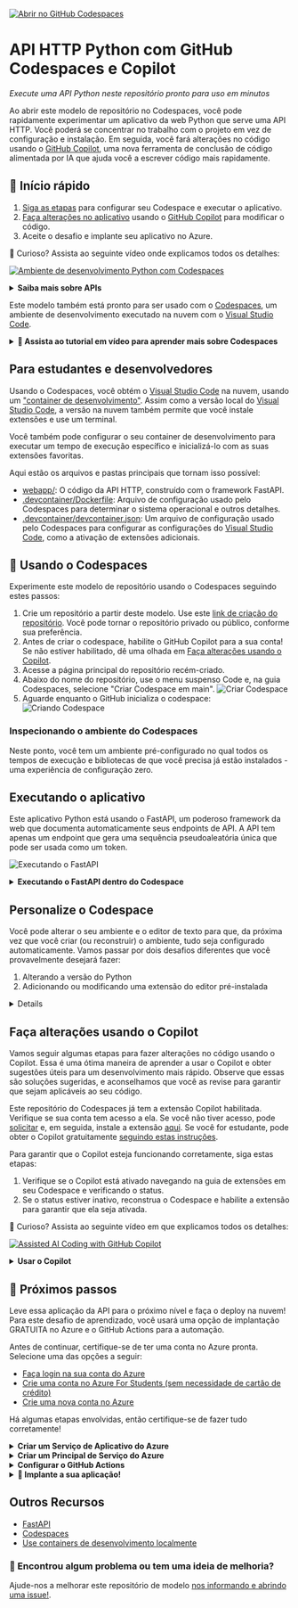 

[![Abrir no GitHub Codespaces](https://github.com/codespaces/badge.svg)](https://github.com/codespaces/new?hide_repo_select=true&ref=main&repo=526682400)

# API HTTP Python com GitHub Codespaces e Copilot

_Execute uma API Python neste repositório pronto para uso em minutos_

Ao abrir este modelo de repositório no Codespaces, você pode rapidamente experimentar um aplicativo da web Python que serve uma API HTTP. Você poderá se concentrar no trabalho com o projeto em vez de configuração e instalação. Em seguida, você fará alterações no código usando o [GitHub Copilot](https://copilot.github.com/), uma nova ferramenta de conclusão de código alimentada por IA que ajuda você a escrever código mais rapidamente.

## 🚀 Início rápido
1. [Siga as etapas](#--try-it-out) para configurar seu Codespace e executar o aplicativo.
2. [Faça alterações no aplicativo](#faça-alterações-usando-o-Copilot) usando o [GitHub Copilot](https://copilot.github.com/) para modificar o código.
3. Aceite o desafio e implante seu aplicativo no Azure.

🤔 Curioso? Assista ao seguinte vídeo onde explicamos todos os detalhes:

[![Ambiente de desenvolvimento Python com Codespaces](https://img.youtube.com/vi/_i9Pywj3rSg/0.jpg)](https://youtu.be/_i9Pywj3rSg "Ambiente de desenvolvimento Python com Codespaces")

<details>
   <summary><strong>Saiba mais sobre APIs</strong></summary>

   Uma API (Interface de Programação de Aplicativos) descreve uma maneira para dois computadores interagirem. Uma API HTTP permite que um computador conectado à Internet envie uma solicitação HTTP para outro computador conectado à Internet e receba uma resposta. Por exemplo, meu computador pode enviar uma solicitação para `http://um-site-de-previsao-do-tempo.com/api/cidade=Los+Angeles` e receber dados de volta, como `{"alta": 72, "baixa": 66}`.

   APIs HTTP frequentemente fornecem dados ou funcionalidades exclusivas de um serviço, como o exemplo da API do site de previsão do tempo. Um site de previsão do tempo pode fornecer endpoints de API adicionais para outras funcionalidades relacionadas ao clima, como previsões futuras ou dados históricos. Qualquer site pode optar por oferecer uma API se acreditar que possui funcionalidades úteis para compartilhar com outros computadores. Neste projeto, você executará uma API HTTP que gera um token aleatório.
</details>

Este modelo também está pronto para ser usado com o [Codespaces](https://github.com/features/codespaces), um ambiente de desenvolvimento executado na nuvem com o [Visual Studio Code](https://visualstudio.microsoft.com/?WT.mc_id=academic-77460-alfredodeza).

<details>
   <summary><b>🎥 Assista ao tutorial em vídeo para aprender mais sobre Codespaces</b></summary>

   [![Tutorial do Codespaces](https://img.youtube.com/vi/ozuDPmcC1io/0.jpg)](https://aka.ms/CodespacesVideoTutorial "Tutorial do Codespaces")
</details>

## Para estudantes e desenvolvedores

Usando o Codespaces, você obtém o [Visual Studio Code](https://visualstudio.microsoft.com/?WT.mc_id=academic-77460-alfredodeza) na nuvem, usando um ["container de desenvolvimento"](https://containers.dev/). Assim como a versão local do [Visual Studio Code](https://visualstudio.microsoft.com/?WT.mc_id=academic-77460-alfredodeza), a versão na nuvem também permite que você instale extensões e use um terminal.

Você também pode configurar o seu container de desenvolvimento para executar um tempo de execução específico e inicializá-lo com as suas extensões favoritas.

Aqui estão os arquivos e pastas principais que tornam isso possível:

- [webapp/](./.webapp): O código da API HTTP, construído com o framework FastAPI.
- [.devcontainer/Dockerfile](./.devcontainer/Dockerfile): Arquivo de configuração usado pelo Codespaces para determinar o sistema operacional e outros detalhes.
- [.devcontainer/devcontainer.json](./.devcontainer/devcontainer.json): Um arquivo de configuração usado pelo Codespaces para configurar as configurações do [Visual Studio Code](https://visualstudio.microsoft.com/?WT.mc_id=academic-77460-alfredodeza), como a ativação de extensões adicionais.

## 🧐 Usando o Codespaces

Experimente este modelo de repositório usando o Codespaces seguindo estes passos:

1. Crie um repositório a partir deste modelo. Use este [link de criação do repositório](https://github.com/microsoft/codespaces-project-template-py/generate). Você pode tornar o repositório privado ou público, conforme sua preferência.
2. Antes de criar o codespace, habilite o GitHub Copilot para a sua conta! Se não estiver habilitado, dê uma olhada em [Faça alterações usando o Copilot](#make-changes-using-copilot).
3. Acesse a página principal do repositório recém-criado.
4. Abaixo do nome do repositório, use o menu suspenso Code e, na guia Codespaces, selecione "Criar Codespace em main".
   ![Criar Codespace](https://docs.github.com/assets/cb-138303/images/help/codespaces/new-codespace-button.png)
5. Aguarde enquanto o GitHub inicializa o codespace:
   ![Criando Codespace](https://github.com/microsoft/codespaces-teaching-template-py/raw/main/images/Codespace_build.png)

### Inspecionando o ambiente do Codespaces

Neste ponto, você tem um ambiente pré-configurado no qual todos os tempos de execução e bibliotecas de que você precisa já estão instalados - uma experiência de configuração zero.

## Executando o aplicativo

Este aplicativo Python está usando o FastAPI, um poderoso framework da web que documenta automaticamente seus endpoints de API. A API tem apenas um endpoint que gera uma sequência pseudoaleatória única que pode ser usada como um token.

![Executando o FastAPI](https://github.com/Corttezz/codespaces-project-template-py/assets/106662629/87b84e79-51c7-4d73-9c21-ff6403e64e35)


<details>
<summary><b>Executando o FastAPI dentro do Codespace</b></summary>

A API incluída neste modelo de repositório possui um único endpoint que gera um token. Coloque-a em funcionamento seguindo as etapas a seguir:

1. Abra um terminal, abrindo o painel de comandos (Ctrl-Shift-P ou Cmd-Shift-P) e selecione o comando "Abrir novo terminal".
2. Execute `uvicorn` no console para iniciar o aplicativo da API:

    ```console
    uvicorn --host 0.0.0.0 webapp.main:app --reload
    ```

    Você verá uma saída semelhante a esta:

    ```output
    INFO:     Uvicorn running on http://127.0.0.1:8000 (Press CTRL+C to quit)
    INFO:     Started reloader process [28720]
    INFO:     Started server process [28722]
    INFO:     Waiting for application startup.
    INFO:     Application startup complete.
    ```

    Você verá uma janela pop-up informando que o seu aplicativo está disponível na porta 8000. Clique no botão para abri-lo no navegador.
3. Assim que o site for carregado, clique no botão _Try it Out_ ou adicione `/docs` à URL na barra de endereços. A documentação da API gerada automaticamente deve ser carregada e parecer assim:

 ![Documentação OpenAPI](https://github.com/Corttezz/codespaces-project-template-py/assets/106662629/ca251db8-30dc-46bb-b91e-4012b18bafaf)


4. Por fim, tente interagir com a API enviando uma solicitação usando a página auto documentada. Clique no botão _POST_ e depois no botão _Try it Out_:

   ![Experimente uma solicitação POST](https://github.com/Corttezz/codespaces-project-template-py/assets/106662629/730e7edc-9669-4c16-9819-466a8b29669b)


🔒 Você vê o cadeado ao lado da URL do site no navegador? Isso indica que o site está sendo servido por meio de uma conexão HTTPS segura, que criptografa as respostas HTTP. Isso é muito importante sempre que uma API pode receber dados sensíveis ou responder com dados sensíveis (como uma senha).

</details>

## Personalize o Codespace

Você pode alterar o seu ambiente e o editor de texto para que, da próxima vez que você criar (ou reconstruir) o ambiente, tudo seja configurado automaticamente. Vamos passar por dois desafios diferentes que você provavelmente desejará fazer:

1. Alterando a versão do Python
2. Adicionando ou modificando uma extensão do editor pré-instalada

<details>

### Passo 1: Alterar o ambiente do Python

Digamos que você queira alterar a versão do Python que está instalada. Isso é algo que você pode controlar.

Abra o arquivo [.devcontainer/devcontainer.json](./.devcontainer/devcontainer.json) e substitua a seguinte seção:

```json
"VARIANT": "3.8-bullseye"
```

pela seguinte instrução:

```json
"VARIANT": "3.9-bullseye"
```

Essa alteração instrui o Codespaces a usar o Python 3.9 em vez do 3.8.

Se você fizer qualquer alteração de configuração no `devcontainer.json`, uma caixa aparecerá após salvar.

![Recriando Codespace](https://github.com/microsoft/codespaces-teaching-template-py/raw/main/images/Codespace_rebuild.png)

Clique em "Rebuild". Aguarde o seu Codespace reconstruir o ambiente do VS Code.

### Passo 2: Adicionar uma extensão

Seu ambiente vem com extensões pré-instaladas. Você pode alterar quais extensões o ambiente do Codespaces inicia. Veja como fazer:

1. Abra o arquivo [.devcontainer/devcontainer.json](./.devcontainer/devcontainer.json) e localize o seguinte elemento JSON **extensions**:

   ```json
   "extensions": [
    "ms-python.python",
    "ms-python.vscode-pylance"
   ]
   ```

2. Adicione _"ms-python.black-formatter"_ à lista de extensões. Deve ficar assim:

   ```json
   "extensions": [
    "ms-python.python",
    "ms-python.vscode-pylance",
    "ms-python.black-formatter"
   ]
   ```

   Essa sequência é o identificador único do [Black Formatter](https://marketplace.visualstudio.com/items?itemName=ms-python.black-formatter&WT.mc_id=academic-77460-alfredodeza), uma extensão popular para formatar o código Python de acordo com as melhores práticas. Adicionar o identificador _"ms-python.black-formatter"_ à lista informa ao Codespaces que essa extensão deve ser pré-instalada ao iniciar.

   Lembrete: Quando você alterar qualquer configuração no arquivo JSON, uma caixa aparecerá após salvar.

   ![Recriando Codespace](https://github.com/microsoft/codespaces-teaching-template-py/raw/main/images/Codespace_rebuild.png)

   Clique em "Rebuild". Aguarde o seu Codespace reconstruir o ambiente do VS Code.

Para encontrar o identificador único de uma extensão:

- Acesse a página da extensão, por exemplo [https://marketplace.visualstudio.com/items?itemName=ms-python.black-formatter](https://marketplace.visualstudio.com/items?itemName=ms-python.black-formatter&WT.mc_id=academic-77460-alfredodeza)
- Localize o campo *Identificador Único* na seção **Mais informações** no lado direito.



</details>

## Faça alterações usando o Copilot

Vamos seguir algumas etapas para fazer alterações no código usando o Copilot. Essa é uma ótima maneira de aprender a usar o Copilot e obter sugestões úteis para um desenvolvimento mais rápido. Observe que essas são soluções sugeridas, e aconselhamos que você as revise para garantir que sejam aplicáveis ao seu código.

Este repositório do Codespaces já tem a extensão Copilot habilitada. Verifique se sua conta tem acesso a ela. Se você não tiver acesso, pode [solicitar](https://github.com/login?return_to=%2fgithub-copilot%2fsignup) e, em seguida, instale a extensão [aqui](https://aka.ms/get-copilot). Se você for estudante, pode obter o Copilot gratuitamente [seguindo estas instruções](https://techcommunity.microsoft.com/t5/educator-developer-blog/step-by-step-setting-up-github-student-and-github-copilot-as-an/ba-p/3736279?WT.mc_id=academic-0000-alfredodeza).

Para garantir que o Copilot esteja funcionando corretamente, siga estas etapas:

1. Verifique se o Copilot está ativado navegando na guia de extensões em seu Codespace e verificando o status.
2. Se o status estiver inativo, reconstrua o Codespace e habilite a extensão para garantir que ela seja ativada.

🤔 Curioso? Assista ao seguinte vídeo em que explicamos todos os detalhes:

[![Assisted AI Coding with GitHub Copilot](https://img.youtube.com/vi/9c7SSHbzD80/0.jpg)](https://youtu.be/9c7SSHbzD80 "Assisted AI Coding with GitHub Copilot")

<details>
<summary><b>Usar o Copilot</b></summary>

### Passo 1: Alterar o HTML para torná-lo interativo

Abra o arquivo [index.html](./webapp/static/index.html) e exclua a seguinte linha:

```html
<button onclick="window.location.href='/docs'" type="button" class="btn btn-info">Try it out</button>
```

Agora, adicione um comentário para que o Copilot possa gerar código para você:

```html
<!-- criar um formulário interativo com entrada de texto e botão, e adicionar um ouvinte de evento ao botão para enviar uma solicitação POST para o endpoint /generate e exibir a resposta em uma div com id "result" -->
```

Isso deve ser suficiente para o Copilot gerar código para você depois de pressionar `Enter` (ou `Return`). 
Se não for o caso, use `Ctrl+Enter` para obter várias sugestões e escolha aquela que se encaixa melhor no código abaixo.
Lembre-se de que é possível que o Copilot não gere o trecho exato! Nesse caso, digite ou substitua a sugestão para o código abaixo.
O código gerado deve ser semelhante a este:

```html
              <form id="form">
                <input type="text" id="input" placeholder="Digite o texto aqui">
                <button type="button" id="button" class="btn btn-info">Gerar</button>
              </form>
              <div id="result"></div>
              <script>
               

 const button = document.getElementById('button');
                const form = document.getElementById('form');
                button.addEventListener('click', async (event) => {
                  event.preventDefault();
                  const input = document.getElementById('input').value;
                  const response = await fetch('/generate', {
                    method: 'POST',
                    headers: {
                      'Content-Type': 'application/json'
                    },
                    body: JSON.stringify({ text: input })
                  });
                  const data = await response.json();
                  const result = document.getElementById('result');
                  result.innerHTML = data.result;
                });
              </script>
```

Execute a aplicação e verifique se o formulário aparece.

### Passo 2: Atualizar o HTML para corrigir um bug

O código gerado introduziu alguns problemas. Primeiro, o botão não está funcionando. Segundo, o formulário não está usando a chave JSON correta ao enviar o texto para o endpoint da API. Vamos corrigir isso.

Altere o corpo da solicitação para usar a chave `length` em vez de `text`:

```javascript
body: JSON.stringify({ length: input })
```

Agora, vamos alterar o `innerHTML` para usar a chave `token` em vez de `result`:

```javascript
result.innerHTML = data.token;
```

Execute a aplicação e verifique se o formulário está funcionando agora.

### Passo 3: Alterar o formulário para usar um menu suspenso

Atualmente, o formulário aceita qualquer texto como entrada. Vamos alterá-lo para usar um menu suspenso. Adicione um comentário para que o Copilot possa gerar código para você. Exclua a seguinte linha:

```html
<input type="text" id="input" placeholder="Digite o texto aqui">
```

E adicione o seguinte comentário para que o Copilot possa gerar código para você:

```html
<!-- criar uma entrada com um menu suspenso para selecionar entre os seguintes valores: 5, 10, 15, 20 -->
```

O código gerado agora deve ficar assim:

```html
<select id="input">
   <option value="5">5</option>
   <option value="10">10</option>
   <option value="15">15</option>
   <option value="20">20</option>
</select>
```

Execute a aplicação novamente para verificar se o menu suspenso está funcionando corretamente.
   
### Passo 4: Adicionar um novo endpoint à API

Agora vamos adicionar uma nova funcionalidade à API. Adicione um novo endpoint à API que aceite um texto e retorne uma lista de tokens. Adicione o seguinte comentário para que o Copilot possa gerar um modelo Pydantic para você:

```python
# Crie um modelo Pydantic que aceita um corpo JSON com um único campo chamado "text", que é uma string
```

O modelo gerado deve ficar assim:

```python
class Text(BaseModel):
    text: str
```

Em seguida, adicione o seguinte comentário para que o Copilot possa adicionar um novo endpoint:

```python
# Crie um endpoint FastAPI que aceita uma solicitação POST com um corpo JSON contendo um único campo chamado "text" e retorna um checksum do texto
```

O código gerado deve ficar assim:

```python
@app.post('/checksum')
def checksum(body: Text):
    """
    Gere um checksum do texto. Exemplo de corpo de solicitação POST:

    {
        "text": "Olá mundo!"
    }
    """
    checksum = base64.b64encode(os.urandom(64))[:20].decode('utf-8')
    return {'checksum': checksum}
```

O código gerado fará com que a aplicação falhe. Isso ocorre porque os módulos `base64` e `os` não estão sendo importados. Adicione as seguintes linhas no início do arquivo:

```python
import base64
import os
```

Por fim, verifique se o novo endpoint está funcionando acessando a página `/docs` e testando o novo endpoint.

Parabéns! Você usou o Copilot não apenas para gerar código, mas também para fazer isso de forma interativa e divertida. Agora você pode usar o Copilot para gerar código em qualquer um de seus projetos, incluindo escrever documentação, gerar modelos e muito mais! Até mesmo partes deste README foram geradas usando sugestões do Copilot 🧐
   
   </details>

## 🚀 Próximos passos

Leve essa aplicação da API para o próximo nível e faça o deploy na nuvem! Para este desafio de aprendizado, você usará uma opção de implantação GRATUITA no Azure e o GitHub Actions para a automação.

Antes de continuar, certifique-se de ter uma conta no Azure pronta. Selecione uma das opções a seguir:

- [Faça login na sua conta do Azure](https://azure.microsoft.com/en-US/?WT.mc_id=academic-77460-alfredodeza)
- [Crie uma conta no Azure For Students (sem necessidade de cartão de crédito)](https://azure.microsoft.com/free/students/?WT.mc_id=academic-77460-alfredodeza)
- [Crie uma nova conta no Azure](https://azure.microsoft.com/en-US/?WT.mc_id=academic-77460-alfredodeza)

Há algumas etapas envolvidas, então certifique-se de fazer tudo corretamente!

<details>
<summary><b>Criar um Serviço de Aplicativo do Azure</b></summary>

Agora você irá configurar a implantação automática da aplicação usando o Azure e o GitHub Actions! No entanto, primeiro você precisa configurar alguns serviços do Azure.

1. Abra o [Azure Cloud Shell](https://shell.azure.com/?WT.mc_id=academic-77460-alfredodeza).
2. Use o shell Bash (não o PowerShell!) para executar estas etapas.
3. Se aparecer a mensagem "You have no storage mounted", selecione uma assinatura em sua conta e clique em "Create storage". O Cloud Shell usará esse recurso de armazenamento para armazenar os dados gerados durante suas sessões no shell.
4. Crie um *Grupo de Recursos* que agrupará os diferentes recursos do Azure usados pela aplicação:
```
az group create --name demo-fastapi --location "East US"
```
5. Você verá uma resposta em JSON com detalhes sobre o novo recurso criado, para este comando e todos os comandos que seguem.
6. Crie o *Plano de Serviço de Aplicativo* **GRATUITO**:
```
az appservice plan create --name "demo-fastapi" --resource-group demo-fastapi --is-linux --sku FREE
```
7. Crie um identificador aleatório para um nome exclusivo do web app:
```
let "randomIdentifier=$RANDOM*$RANDOM"
```
8. Crie o *Serviço de Aplicativo da Web* com um contêiner reservado usando a variável `randomIdentifier` criada anteriormente:
```
az webapp create --name "demo-fastapi-$randomIdentifier" --resource-group demo-fastapi --plan demo-fastapi --runtime "PYTHON:3.9"
```
9. Acesse a lista de [Serviços de Aplicativos](https://portal.azure.com/#view/HubsExtension/BrowseResource/resourceType/Microsoft.Web%2Fsites) no portal do Azure e verifique se o serviço recém-criado está listado.

</details>


<details>
<summary><b>Criar um Principal de Serviço do Azure</b></summary>

A seguir, crie um Principal de Serviço do Azure, que é um tipo especial de conta que possui as permissões necessárias para autenticação do GitHub no Azure:

1. Encontre o ID de sua assinatura do Azure

 [no portal do Azure](https://portal.azure.com/#view/Microsoft_Azure_Billing/SubscriptionsBlade?WT.mc_id=academic-77460-alfredodeza) ou [seguindo este guia](https://learn.microsoft.com/azure/azure-portal/get-subscription-tenant-id?WT.mc_id=academic-77460-alfredodeza).
2. Crie um Principal de Serviço com a função "contributor" que está autorizada a fazer alterações em todos os recursos dessa assinatura. Substitua $AZURE_SUBSCRIPTION_ID pelo ID encontrado no passo 1 e execute o seguinte comando:

```
az ad sp create-for-rbac  --sdk-auth --name "github-deployer" --role contributor --scopes /subscriptions/$AZURE_SUBSCRIPTION_ID
```

3. Copie a saída e adicione-a como um [segredo do repositório do GitHub](/../../settings/secrets/actions/new) com o nome `AZURE_CREDENTIALS`. (_Se esse link não funcionar, certifique-se de que você está lendo isso em sua própria cópia do repositório, não no modelo original._)

</details>

<details>

<summary><b>Configurar o GitHub Actions</b></summary>

Agora que você criou todos os recursos do Azure, precisa atualizar o arquivo de fluxo de trabalho do GitHub Actions com o nome do seu web app.

1. Encontre o nome do seu aplicativo. Deve ser algo como `demo-fastapi-97709018`, mas com um número aleatório diferente no final, e você pode encontrá-lo no portal do Azure ou nos comandos do Cloud Shell.
2. Abra o arquivo [.github/workflows/web_app.yml](/../../edit/main/.github/workflows/web_app.yml) e atualize o valor de `AZURE_WEBAPP_NAME` com o nome do seu aplicativo.
3. Faça o commit e envie as alterações para o repositório do GitHub:

```
git add .github/workflows/web_app.yml
git commit -m "Atualizando arquivo de fluxo de trabalho"
git push
```

</details>

<details>
<summary><b>🏃 Implante a sua aplicação!</b></summary>

Antes de continuar, verifique o seguinte:

1. Você criou um Principal de Serviço do Azure e o salvou como um [segredo do repositório](/../../settings/secrets/) chamado `AZURE_CREDENTIALS`.
2. Você criou um [Serviço de Aplicativo](https://portal.azure.com/#view/HubsExtension/BrowseResource/resourceType/Microsoft.Web%2Fsites) com um nome válido e o site já está disponível com o conteúdo estático padrão.

Para implantar:

1. Acesse [ações do repositório](/../../actions/workflows/web_app.yml). (_Se esse link não abrir o fluxo de trabalho "Build and deploy Python app", certifique-se de que você está lendo isso em sua própria cópia do repositório._)
2. Selecione _Run workflow_ e clique no botão verde dentro da janela pop-up para executar o fluxo de trabalho.

**A implantação pode levar alguns minutos**. Certifique-se de transmitir os logs no Azure Cloud Shell para verificar o progresso:

```
az webapp log tail --name $AZURE_WEBAPP_NAME --resource-group $AZURE_RESOURCE_GROUP
```

3. Após a conclusão da implantação, acesse seu site em uma URL

 como `http://demo-fastapi-97709018.azurewebsites.net/`, em que o número aleatório é o seu número aleatório exclusivo. Você pode encontrar a URL do site no portal do Azure ou nos logs de implantação, caso tenha esquecido o número.
4. 🎉 Celebre um implantação bem-sucedida! Agora você tem uma URL que pode compartilhar com colegas, amigos e familiares.

### Removendo os recursos quando concluído

Provavelmente você não deseja manter esse site específico em execução na nuvem para sempre, então você deve limpar seus recursos do Azure excluindo o grupo de recursos. Você pode fazer isso no Azure Cloud Shell referenciando o nome do grupo que você criou inicialmente (`demo-fastapi` nos exemplos):

```
az group delete --name demo-fastapi
```

### Solução de problemas de implantação

Ao fazer a implantação, você pode encontrar erros ou problemas, seja na automação (GitHub Actions) ou no destino de implantação (Azure Web Apps).

Você pode verificar os logs do fluxo de trabalho do GitHub Actions selecionando o fluxo de trabalho mais recente na guia _Actions_. Localize a primeira etapa que tem um ícone quebrado ao lado e expanda essa etapa para ver o que deu errado.

Se você tiver problemas com a implantação no Azure, verifique os logs no portal ou use o seguinte comando com o Azure CLI:

```
az webapp log tail --name $AZURE_WEBAPP_NAME --resource-group $AZURE_RESOURCE_GROUP
```

Atualize ambas as variáveis para corresponder ao seu ambiente.

</details>

## Outros Recursos

- [FastAPI](https://fastapi.tiangolo.com/)
- [Codespaces](https://github.com/features/codespaces)
- [Use containers de desenvolvimento localmente](https://github.com/Microsoft/vscode-remote-try-python)

### 🔎 Encontrou algum problema ou tem uma ideia de melhoria?
Ajude-nos a melhorar este repositório de modelo [nos informando e abrindo uma issue!](/../../issues/new).
